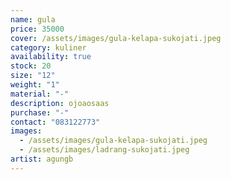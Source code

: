 ```yaml
---
name: gula
price: 35000
cover: /assets/images/gula-kelapa-sukojati.jpeg
category: kuliner
availability: true
stock: 20
size: "12"
weight: "1"
material: "-"
description: ojoaosaas
purchase: "-"
contact: "083122773"
images:
  - /assets/images/gula-kelapa-sukojati.jpeg
  - /assets/images/ladrang-sukojati.jpeg
artist: agungb
---
```

